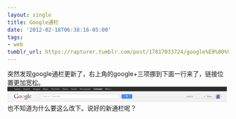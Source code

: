 ```yaml
---
layout: single
title: Google通栏
date: '2012-02-18T06:38:16-05:00'
tags:
- web
tumblr_url: https://rapturer.tumblr.com/post/17817033724/google%E9%80%9A%E6%A0%8F
---
```

突然发现google通栏更新了，右上角的google+三项挪到下面一行来了，链接位置更加宽松。 ![](/assets/img/tumblr_lzl6yrnwkj1r0cnr9.png)也不知道为什么要这么改下。说好的新通栏呢？

